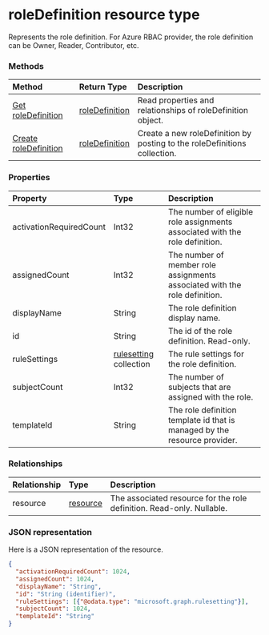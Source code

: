 # roleDefinition resource type

Represents the role definition. For Azure RBAC provider, the role definition can be Owner, Reader, Contributor, etc.


### Methods

| Method		   | Return Type	|Description|
|:---------------|:--------|:----------|
|[Get roleDefinition](../api/roledefinition_get.md) | [roleDefinition](roledefinition.md) |Read properties and relationships of roleDefinition object.|
|[Create roleDefinition](../api/resource_post_roledefinitions.md) |[roleDefinition](roledefinition.md)| Create a new roleDefinition by posting to the roleDefinitions collection.|


### Properties
| Property	   | Type	|Description|
|:---------------|:--------|:----------|
|activationRequiredCount|Int32|The number of eligible role assignments associated with the role definition.|
|assignedCount|Int32|The number of member role assignments associated with the role definition.|
|displayName|String|The role definition display name.|
|id|String| The id of the role definition. Read-only.|
|ruleSettings|[rulesetting](rulesetting.md) collection|The rule settings for the role definition.|
|subjectCount|Int32|The number of subjects that are assigned with the role.|
|templateId|String|The role definition template id that is managed by the resource provider.|

### Relationships
| Relationship | Type	|Description|
|:---------------|:--------|:----------|
|resource|[resource](resource.md)|The associated resource for the role definition. Read-only. Nullable.|

### JSON representation

Here is a JSON representation of the resource.

<!-- {
  "blockType": "resource",
  "optionalProperties": [

  ],
  "@odata.type": "microsoft.graph.roleDefinition"
}-->

```json
{
  "activationRequiredCount": 1024,
  "assignedCount": 1024,
  "displayName": "String",
  "id": "String (identifier)",
  "ruleSettings": [{"@odata.type": "microsoft.graph.rulesetting"}],
  "subjectCount": 1024,
  "templateId": "String"
}

```

<!-- uuid: 8fcb5dbc-d5aa-4681-8e31-b001d5168d79
2015-10-25 14:57:30 UTC -->
<!-- {
  "type": "#page.annotation",
  "description": "roleDefinition resource",
  "keywords": "",
  "section": "documentation",
  "tocPath": ""
}-->